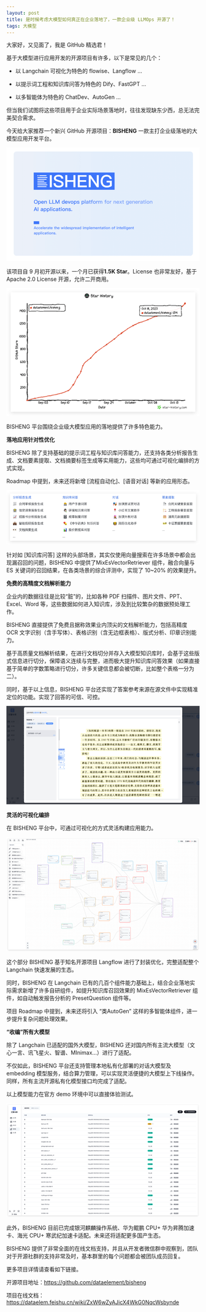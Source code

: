 ```yaml
---
layout: post
title: 是时候考虑大模型如何真正在企业落地了，一款企业级 LLMOps 开源了！
tags: 大模型
---
```


大家好，又见面了，我是 GitHub 精选君！

基于大模型进行应用开发的开源项目有许多，以下是常见的几个：

* 以 Langchain 可视化为特色的 flowise、Langflow ...

* 以提示词工程和知识库问答为特色的 Dify、FastGPT ...

* 以多智能体为特色的 ChatDev、AutoGen ...

但当我们试图将这些项目用于企业实际场景落地时，往往发现缺东少西，总无法完美契合需求。

今天给大家推荐一个新兴 GitHub 开源项目：**BISHENG** 一款主打企业级落地的大模型应用开发平台。

![](https://raw.githubusercontent.com/ZhuPeng/pic/master/images/compress_1.png)

该项目自 9 月初开源以来，一个月已获得**1.5K Star**。License 也非常友好，基于 Apache 2.0 License 开源，允许二开商用。

![](https://raw.githubusercontent.com/ZhuPeng/pic/master/images/compress_2.png)

BISHENG 平台围绕企业级大模型应用的落地提供了许多特色能力。

**落地应用针对性优化**

BISHENG 除了支持基础的提示词工程与知识库问答能力，还支持各类分析报告生成、文档要素提取、文档摘要标签生成等实用能力，这些均可通过可视化编排的方式实现。

Roadmap 中提到，未来还将新增 [流程自动化]、[语音对话] 等新的应用形态。

![](https://raw.githubusercontent.com/ZhuPeng/pic/master/images/compress_3.png)

针对如 [知识库问答] 这样的头部场景，其实仅使用向量搜索在许多场景中都会出现漏召回的问题，BISHENG 中提供了MixEsVectorRetriever 组件，融合向量与 ES 关键词的召回结果，在各类场景的综合评测中，实现了 10~20% 的效果提升。

**免费的高精度文档解析能力**

企业内的数据往往是比较“脏”的，比如各种 PDF 扫描件、图片文件、PPT、Excel、Word 等，这些数据如何进入知识库，涉及到比较繁杂的数据预处理工作。

BISHENG 直接提供了免费且据称效果业内顶尖的文档解析能力，包括高精度 OCR 文字识别（含手写体）、表格识别（含无边框表格）、版式分析、印章识别能力。

基于高质量文档解析结果，在进行文档切分并存入大模型知识库时，会基于这些版式信息进行切分，保障语义连续与完整，进而极大提升知识库问答效果（如果直接基于简单的字数策略进行切分，许多关键信息都会被切断，比如整个表格一分为二）。

同时，基于以上信息，BISHENG 平台还实现了答案参考来源在源文件中实现精准定位的功能。实现了回答的可信、可控。

![](https://raw.githubusercontent.com/ZhuPeng/pic/master/images/compress_4.png)

**灵活的可视化编排**

在 BISHENG 平台中，可通过可视化的方式灵活构建应用能力。

![](https://raw.githubusercontent.com/ZhuPeng/pic/master/images/compress_5.png)

这个部分 BISHENG 基于知名开源项目 Langflow 进行了封装优化，完整适配整个 Langchain 快速发展的生态。

同时，BISHENG 在 Langchain 已有的几百个组件能力基础上，结合企业落地实际需求新增了许多自研组件，如提升知识库召回效果的 MixEsVectorRetriever 组件，如自动触发报告分析的 PresetQuestion 组件等。

项目 Roadmap 中提到，未来还将引入 “类AutoGen” 这样的多智能体组件，进一步提升复杂问题处理效果。

**“收编”所有大模型**

除了 Langchain 已适配的国外大模型，BISHENG 还对国内所有主流大模型（文心一言、讯飞星火、智谱、MInimax...）进行了适配。

不仅如此，BISHENG 平台还支持管理本地私有化部署的对话大模型及 embedding 模型服务，结合算力管理，可以实现灵活便捷的大模型上下线操作。同样，所有主流开源私有化模型接口均完成了适配。

以上模型能力在官方 demo 环境中可以直接体验测试。

![](https://raw.githubusercontent.com/ZhuPeng/pic/master/images/compress_6.png)

此外，BISHENG 目前已完成银河麒麟操作系统、华为鲲鹏 CPU+ 华为昇腾加速卡、海光 CPU+ 寒武纪加速卡适配。未来还将适配更多国产生态。

BISHENG 提供了非常全面的在线文档支持，并且从开发者微信群中观察到，团队对于开源社群的支持非常及时，基本群里的每个问题都会被团队成员回复。

更多项目详情请查看如下链接。

开源项目地址：https://github.com/dataelement/bisheng

项目在线文档：https://dataelem.feishu.cn/wiki/ZxW6wZyAJicX4WkG0NqcWsbynde